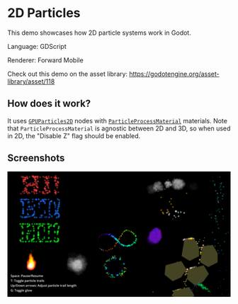 # 2D Particles

This demo showcases how 2D particle systems work in Godot.

Language: GDScript

Renderer: Forward Mobile

Check out this demo on the asset library: https://godotengine.org/asset-library/asset/118

## How does it work?

It uses [`GPUParticles2D`](https://docs.godotengine.org/en/latest/classes/class_gpuparticles2d.html) nodes
with [`ParticleProcessMaterial`](https://docs.godotengine.org/en/latest/classes/class_particleprocessmaterial.html)
materials. Note that `ParticleProcessMaterial` is agnostic between 2D and 3D,
so when used in 2D, the "Disable Z" flag should be enabled.

## Screenshots

![Screenshot of particles](screenshots/particles.webp)
